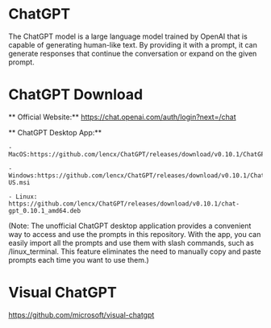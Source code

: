 # ChatGPT

The ChatGPT model is a large language model trained by OpenAI that is capable of generating human-like text. By providing it with a prompt, it can generate responses that continue the conversation or expand on the given prompt.

# ChatGPT Download
**  Official Website:** https://chat.openai.com/auth/login?next=/chat
  
**  ChatGPT Desktop App:** 

    - MacOS:https://github.com/lencx/ChatGPT/releases/download/v0.10.1/ChatGPT_0.10.1_x64.dmg
    
    - Windows:https://github.com/lencx/ChatGPT/releases/download/v0.10.1/ChatGPT_0.10.1_x64_en-US.msi
    
    - Linux: https://github.com/lencx/ChatGPT/releases/download/v0.10.1/chat-gpt_0.10.1_amd64.deb
    
(Note: The unofficial ChatGPT desktop application provides a convenient way to access and use the prompts in this repository. With the app, you can easily import all the prompts and use them with slash commands, such as /linux_terminal. This feature eliminates the need to manually copy and paste prompts each time you want to use them.)

# Visual ChatGPT
  https://github.com/microsoft/visual-chatgpt
